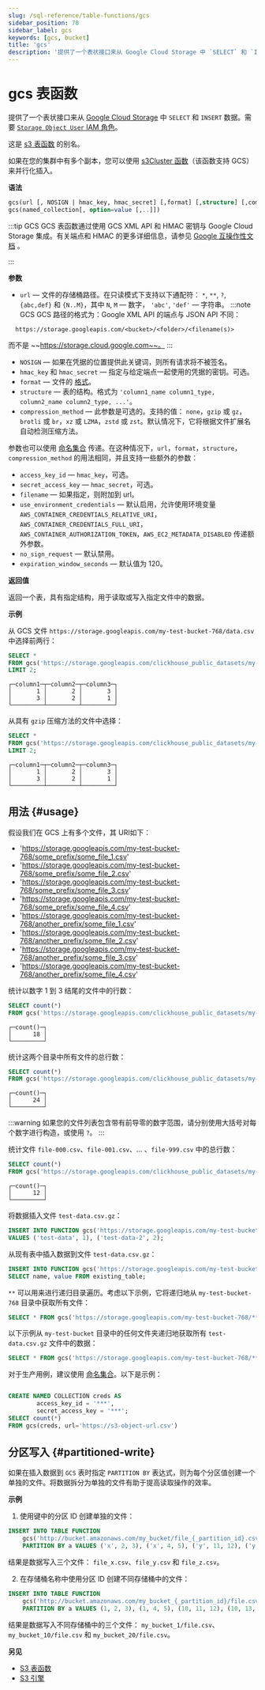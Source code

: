 ```yaml
---
slug: /sql-reference/table-functions/gcs
sidebar_position: 70
sidebar_label: gcs
keywords: [gcs, bucket]
title: 'gcs'
description: '提供了一个表状接口来从 Google Cloud Storage 中 `SELECT` 和 `INSERT` 数据。需要 `Storage Object User` IAM 角色。'
---
```



# gcs 表函数

提供了一个表状接口来从 [Google Cloud Storage](https://cloud.google.com/storage/) 中 `SELECT` 和 `INSERT` 数据。需要 [`Storage Object User` IAM 角色](https://cloud.google.com/storage/docs/access-control/iam-roles)。

这是 [s3 表函数](../../sql-reference/table-functions/s3.md) 的别名。

如果在您的集群中有多个副本，您可以使用 [s3Cluster 函数](../../sql-reference/table-functions/s3Cluster.md)（该函数支持 GCS）来并行化插入。

**语法**

``` sql
gcs(url [, NOSIGN | hmac_key, hmac_secret] [,format] [,structure] [,compression_method])
gcs(named_collection[, option=value [,..]])
```

:::tip GCS
GCS 表函数通过使用 GCS XML API 和 HMAC 密钥与 Google Cloud Storage 集成。有关端点和 HMAC 的更多详细信息，请参见 [Google 互操作性文档]( https://cloud.google.com/storage/docs/interoperability) 。

:::

**参数**

- `url` — 文件的存储桶路径。在只读模式下支持以下通配符： `*`, `**`, `?`, `{abc,def}` 和 `{N..M}`，其中 `N`, `M` — 数字， `'abc'`, `'def'` — 字符串。
  :::note GCS
  GCS 路径的格式为：Google XML API 的端点与 JSON API 不同：
```text
  https://storage.googleapis.com/<bucket>/<folder>/<filename(s)>
  ```
  而不是 ~~https://storage.cloud.google.com~~。
  :::
- `NOSIGN` — 如果在凭据的位置提供此关键词，则所有请求将不被签名。
- `hmac_key` 和 `hmac_secret` — 指定与给定端点一起使用的凭据的密钥。可选。
- `format` — 文件的 [格式](/sql-reference/formats)。
- `structure` — 表的结构。格式为 `'column1_name column1_type, column2_name column2_type, ...'`。
- `compression_method` — 此参数是可选的。支持的值： `none`，`gzip` 或 `gz`，`brotli` 或 `br`，`xz` 或 `LZMA`，`zstd` 或 `zst`。默认情况下，它将根据文件扩展名自动检测压缩方法。

参数也可以使用 [命名集合](operations/named-collections.md) 传递。在这种情况下，`url`，`format`，`structure`，`compression_method` 的用法相同，并且支持一些额外的参数：

 - `access_key_id` — `hmac_key`，可选。
 - `secret_access_key` — `hmac_secret`，可选。
 - `filename` — 如果指定，则附加到 url。
 - `use_environment_credentials` — 默认启用，允许使用环境变量 `AWS_CONTAINER_CREDENTIALS_RELATIVE_URI`，`AWS_CONTAINER_CREDENTIALS_FULL_URI`，`AWS_CONTAINER_AUTHORIZATION_TOKEN`，`AWS_EC2_METADATA_DISABLED` 传递额外参数。
 - `no_sign_request` — 默认禁用。
 - `expiration_window_seconds` — 默认值为 120。

**返回值**

返回一个表，具有指定结构，用于读取或写入指定文件中的数据。

**示例**

从 GCS 文件 `https://storage.googleapis.com/my-test-bucket-768/data.csv` 中选择前两行：

``` sql
SELECT *
FROM gcs('https://storage.googleapis.com/clickhouse_public_datasets/my-test-bucket-768/data.csv.gz', 'CSV', 'column1 UInt32, column2 UInt32, column3 UInt32')
LIMIT 2;
```

``` text
┌─column1─┬─column2─┬─column3─┐
│       1 │       2 │       3 │
│       3 │       2 │       1 │
└─────────┴─────────┴─────────┘
```

从具有 `gzip` 压缩方法的文件中选择：

``` sql
SELECT *
FROM gcs('https://storage.googleapis.com/clickhouse_public_datasets/my-test-bucket-768/data.csv.gz', 'CSV', 'column1 UInt32, column2 UInt32, column3 UInt32', 'gzip')
LIMIT 2;
```

``` text
┌─column1─┬─column2─┬─column3─┐
│       1 │       2 │       3 │
│       3 │       2 │       1 │
└─────────┴─────────┴─────────┘
```

## 用法 {#usage}

假设我们在 GCS 上有多个文件，其 URI如下：

-   'https://storage.googleapis.com/my-test-bucket-768/some_prefix/some_file_1.csv'
-   'https://storage.googleapis.com/my-test-bucket-768/some_prefix/some_file_2.csv'
-   'https://storage.googleapis.com/my-test-bucket-768/some_prefix/some_file_3.csv'
-   'https://storage.googleapis.com/my-test-bucket-768/some_prefix/some_file_4.csv'
-   'https://storage.googleapis.com/my-test-bucket-768/another_prefix/some_file_1.csv'
-   'https://storage.googleapis.com/my-test-bucket-768/another_prefix/some_file_2.csv'
-   'https://storage.googleapis.com/my-test-bucket-768/another_prefix/some_file_3.csv'
-   'https://storage.googleapis.com/my-test-bucket-768/another_prefix/some_file_4.csv'

统计以数字 1 到 3 结尾的文件中的行数：

``` sql
SELECT count(*)
FROM gcs('https://storage.googleapis.com/clickhouse_public_datasets/my-test-bucket-768/{some,another}_prefix/some_file_{1..3}.csv', 'CSV', 'column1 UInt32, column2 UInt32, column3 UInt32')
```

``` text
┌─count()─┐
│      18 │
└─────────┘
```

统计这两个目录中所有文件的总行数：

``` sql
SELECT count(*)
FROM gcs('https://storage.googleapis.com/clickhouse_public_datasets/my-test-bucket-768/{some,another}_prefix/*', 'CSV', 'column1 UInt32, column2 UInt32, column3 UInt32')
```

``` text
┌─count()─┐
│      24 │
└─────────┘
```

:::warning
如果您的文件列表包含带有前导零的数字范围，请分别使用大括号对每个数字进行构造，或使用 `?`。
:::

统计文件 `file-000.csv`、`file-001.csv`、... 、`file-999.csv` 中的总行数：

``` sql
SELECT count(*)
FROM gcs('https://storage.googleapis.com/clickhouse_public_datasets/my-test-bucket-768/big_prefix/file-{000..999}.csv', 'CSV', 'name String, value UInt32');
```

``` text
┌─count()─┐
│      12 │
└─────────┘
```

将数据插入文件 `test-data.csv.gz`：

``` sql
INSERT INTO FUNCTION gcs('https://storage.googleapis.com/my-test-bucket-768/test-data.csv.gz', 'CSV', 'name String, value UInt32', 'gzip')
VALUES ('test-data', 1), ('test-data-2', 2);
```

从现有表中插入数据到文件 `test-data.csv.gz`：

``` sql
INSERT INTO FUNCTION gcs('https://storage.googleapis.com/my-test-bucket-768/test-data.csv.gz', 'CSV', 'name String, value UInt32', 'gzip')
SELECT name, value FROM existing_table;
```

`**` 可以用来进行递归目录遍历。考虑以下示例，它将递归地从 `my-test-bucket-768` 目录中获取所有文件：

``` sql
SELECT * FROM gcs('https://storage.googleapis.com/my-test-bucket-768/**', 'CSV', 'name String, value UInt32', 'gzip');
```

以下示例从 `my-test-bucket` 目录中的任何文件夹递归地获取所有 `test-data.csv.gz` 文件中的数据：

``` sql
SELECT * FROM gcs('https://storage.googleapis.com/my-test-bucket-768/**/test-data.csv.gz', 'CSV', 'name String, value UInt32', 'gzip');
```

对于生产用例，建议使用 [命名集合](operations/named-collections.md)。以下是示例：
``` sql

CREATE NAMED COLLECTION creds AS
        access_key_id = '***',
        secret_access_key = '***';
SELECT count(*)
FROM gcs(creds, url='https://s3-object-url.csv')
```

## 分区写入 {#partitioned-write}

如果在插入数据到 `GCS` 表时指定 `PARTITION BY` 表达式，则为每个分区值创建一个单独的文件。将数据拆分为单独的文件有助于提高读取操作的效率。

**示例**

1. 使用键中的分区 ID 创建单独的文件：

```sql
INSERT INTO TABLE FUNCTION
    gcs('http://bucket.amazonaws.com/my_bucket/file_{_partition_id}.csv', 'CSV', 'a String, b UInt32, c UInt32')
    PARTITION BY a VALUES ('x', 2, 3), ('x', 4, 5), ('y', 11, 12), ('y', 13, 14), ('z', 21, 22), ('z', 23, 24);
```
结果是数据写入三个文件： `file_x.csv`、`file_y.csv` 和 `file_z.csv`。

2. 在存储桶名称中使用分区 ID 创建不同存储桶中的文件：

```sql
INSERT INTO TABLE FUNCTION
    gcs('http://bucket.amazonaws.com/my_bucket_{_partition_id}/file.csv', 'CSV', 'a UInt32, b UInt32, c UInt32')
    PARTITION BY a VALUES (1, 2, 3), (1, 4, 5), (10, 11, 12), (10, 13, 14), (20, 21, 22), (20, 23, 24);
```
结果是数据写入不同存储桶中的三个文件： `my_bucket_1/file.csv`、`my_bucket_10/file.csv` 和 `my_bucket_20/file.csv`。

**另见**

-   [S3 表函数](s3.md)
-   [S3 引擎](../../engines/table-engines/integrations/s3.md)
